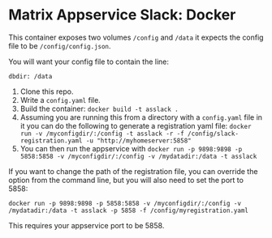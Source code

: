 # Matrix Appservice Slack: Docker

This container exposes two volumes `/config` and `/data` it expects the config
file to be `/config/config.json`.

You will want your config file to contain the line:

```
dbdir: /data
```

1. Clone this repo.
1. Write a `config.yaml` file.
1. Build the container: `docker build -t asslack .`
1. Assuming you are running this from a directory with a `config.yaml` file in it you can do the following to generate a registration yaml file: `docker run -v /myconfigdir/:/config -t asslack -r -f /config/slack-registration.yaml -u "http://myhomeserver:5858"`
1. You can then run the appservice with `docker run -p 9898:9898 -p 5858:5858 -v /myconfigdir/:/config -v /mydatadir:/data -t asslack`

If you want to change the path of the registration file, you can override the
option from the command line, but you will also need to set the port to 5858:

```
docker run -p 9898:9898 -p 5858:5858 -v /myconfigdir/:/config -v /mydatadir:/data -t asslack -p 5858 -f /config/myregistration.yaml
```
    
    
This requires your appservice port to be 5858.
